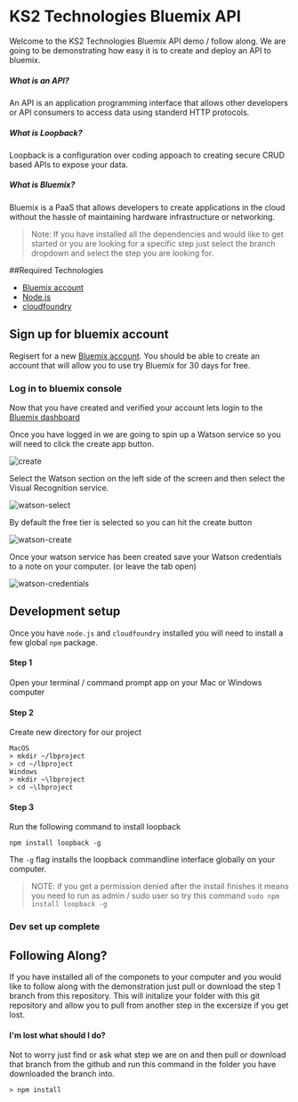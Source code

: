 # KS2 Technologies Bluemix API

Welcome to the KS2 Technologies Bluemix API demo / follow along. We are going to be demonstrating how easy it is to create and deploy an API to bluemix. 

##### What is an API?
An API is an application programming interface that allows other developers or API consumers to access data using standerd HTTP protocols.

##### What is Loopback?
Loopback is a configuration over coding appoach to creating secure CRUD based APIs to expose your data.

##### What is Bluemix?
Bluemix is a PaaS that allows developers to create applications in the cloud without the hassle of maintaining hardware infrastructure or networking.

> Note: If you have installed all the dependencies and would like to get started or you are looking for a specific step just select the branch dropdown and select the step you are looking for. 

##Required Technologies
* [Bluemix account](https://console.ng.bluemix.net/registration/?target=%2Fdashboard%2Fapps)
* [Node.js](https://nodejs.org/en/download/)
* [cloudfoundry](https://github.com/cloudfoundry/cli#downloads)

## Sign up for bluemix account
Regisert for a new [Bluemix account](https://console.ng.bluemix.net/registration/?target=%2Fdashboard%2Fapps). You should be able to create an account that will allow you to use try Bluemix for 30 days for free.

### Log in to bluemix console
Now that you have created and verified your account lets login to the [Bluemix dashboard](https://console.ng.bluemix.net/)

Once you have logged in we are going to spin up a Watson service so you will need to click the create app button.

![create](http://ks2inc.com/wp-content/uploads/2017/03/Create-app.png)

Select the Watson section on the left side of the screen and then select the Visual Recognition service.

![watson-select](http://ks2inc.com/wp-content/uploads/2017/03/Watson-Service.png)

By default the free tier is selected so you can hit the create button

![watson-create](http://ks2inc.com/wp-content/uploads/2017/03/Watson-Create.png)

Once your watson service has been created save your Watson credentials to a note on your computer. (or leave the tab open)

![watson-credentials](http://ks2inc.com/wp-content/uploads/2017/03/screencapture-console-ng-bluemix-net-services-2906cb9b-d878-4db7-a1e6-820dfd01266a-1488437127410.png)


## Development setup
Once you have `node.js` and `cloudfoundry` installed you will need to install a few global `npm` package.

#### Step 1
Open your terminal / command prompt app on your Mac or Windows computer 

#### Step 2 
Create new directory for our project

```
MacOS
> mkdir ~/lbproject
> cd ~/lbproject
Windows
> mkdir ~\lbproject
> cd ~\lbproject
```

#### Step 3
Run the following command to install loopback

```
npm install loopback -g
```
The `-g` flag installs the loopback commandline interface globally on your computer. 

> NOTE: if you get a permission denied after the install finishes it means you need to run as admin / sudo user so try this command `sudo npm install loopback -g`

### Dev set up complete

## Following Along?
If you have installed all of the componets to your computer and you would like to follow along with the demonstration just pull or download the step 1 branch from this repository. This will initalize your folder with this git repository and allow you to pull from another step in the excersize if you get lost.

#### I'm lost what should I do?
Not to worry just find or ask what step we are on and then pull or download that branch from the github and run this command in the folder you have downloaded the branch into.

```
> npm install
``` 

